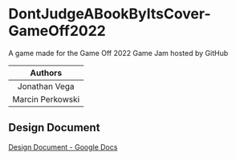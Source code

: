 # DontJudgeABookByItsCover-GameOff2022
 
A game made for the Game Off 2022 Game Jam hosted by GitHub

| Authors |
| :-: |
| Jonathan Vega |
| Marcin Perkowski |

## Design Document

[Design Document - Google Docs](https://docs.google.com/document/d/1o0Kq-Gl6Tf7vav5S_9PT-7veV5UeYZ3a2JXMe9V55Q0/edit?usp=sharing)